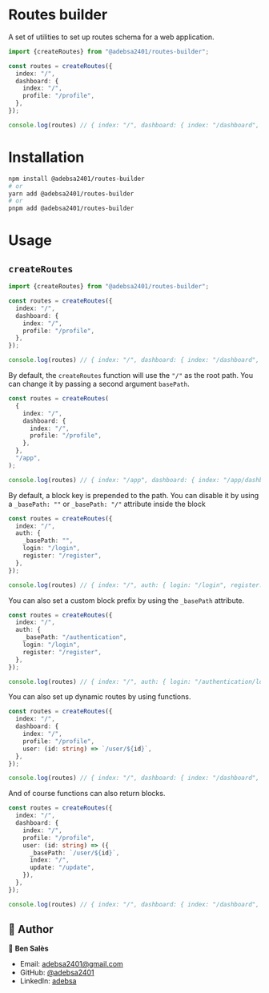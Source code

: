 # Routes builder

A set of utilities to set up routes schema for a web application.

```ts
import {createRoutes} from "@adebsa2401/routes-builder";

const routes = createRoutes({
  index: "/",
  dashboard: {
    index: "/",
    profile: "/profile",
  },
});

console.log(routes) // { index: "/", dashboard: { index: "/dashboard", profile: "/dashboard/profile" } }
```

# Installation

```bash
npm install @adebsa2401/routes-builder
# or
yarn add @adebsa2401/routes-builder
# or
pnpm add @adebsa2401/routes-builder
```

# Usage

## `createRoutes`

```ts
import {createRoutes} from "@adebsa2401/routes-builder";
```

```ts
const routes = createRoutes({
  index: "/",
  dashboard: {
    index: "/",
    profile: "/profile",
  },
});

console.log(routes) // { index: "/", dashboard: { index: "/dashboard", profile: "/dashboard/profile" } }
```

By default, the `createRoutes` function will use the `"/"` as the root path. You can change it by passing a second argument `basePath`.

```ts
const routes = createRoutes(
  {
    index: "/",
    dashboard: {
      index: "/",
      profile: "/profile",
    },
  },
  "/app",
);

console.log(routes) // { index: "/app", dashboard: { index: "/app/dashboard", profile: "/app/dashboard/profile" } }
```

By default, a block key is prepended to the path. You can disable it by using a `_basePath: ""` or `_basePath: "/"` attribute inside the block

```ts
const routes = createRoutes({
  index: "/",
  auth: {
    _basePath: "",
    login: "/login",
    register: "/register",
  },
});

console.log(routes) // { index: "/", auth: { login: "/login", register: "/register" } }
```

You can also set a custom block prefix by using the `_basePath` attribute.

```ts
const routes = createRoutes({
  index: "/",
  auth: {
    _basePath: "/authentication",
    login: "/login",
    register: "/register",
  },
});

console.log(routes) // { index: "/", auth: { login: "/authentication/login", register: "/authentication/register" } }
```

You can also set up dynamic routes by using functions.

```ts
const routes = createRoutes({
  index: "/",
  dashboard: {
    index: "/",
    profile: "/profile",
    user: (id: string) => `/user/${id}`,
  },
});

console.log(routes) // { index: "/", dashboard: { index: "/dashboard", profile: "/dashboard/profile", user: (id: string) => `/dashboard/user/${id}` } }
```

And of course functions can also return blocks.

```ts
const routes = createRoutes({
  index: "/",
  dashboard: {
    index: "/",
    profile: "/profile",
    user: (id: string) => ({
      _basePath: `/user/${id}`,
      index: "/",
      update: "/update",
    }),
  },
});

console.log(routes) // { index: "/", dashboard: { index: "/dashboard", profile: "/dashboard/profile", user: { index: "/dashboard/user/:id", update: "/dashboard/user/:id/update" } } }
```

## 👥 Author

👤 **Ben Salès**

- Email: [adebsa2401@gmail.com](mailto:adebsa2401@gmail.com)
- GitHub: [@adebsa2401](https://github.com/adebsa2401)
- LinkedIn: [adebsa](https://www.linkedin.com/in/adebsa)
